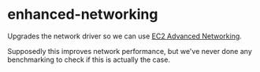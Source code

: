 # enhanced-networking

Upgrades the network driver so we can use [EC2 Advanced Networking](http://docs.aws.amazon.com/AWSEC2/latest/UserGuide/enhanced-networking.html).

Supposedly this improves network performance, but we've never done any benchmarking to check if this is actually the case.

